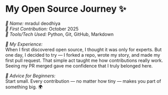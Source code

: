 # My Open Source Journey ✨

_👤 Name:_ mradul deodhiya  
_📅 First Contribution:_ October 2025  
_🔧 Tools/Tech Used:_ Python, Git, GitHub, Markdown

_🌟 My Experience:_  
When I first discovered open source, I thought it was only for experts. But one day, I decided to try — I forked a repo, wrote my story, and made my first pull request. That simple act taught me how contributions really work. Seeing my PR merged gave me confidence that I truly belonged here.

_📌 Advice for Beginners:_  
Start small. Every contribution — no matter how tiny — makes you part of something big. 🌍
